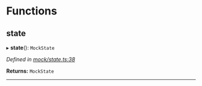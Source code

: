 

# Functions

<a id="state"></a>

##  state

▸ **state**(): `MockState`

*Defined in [mock/state.ts:38](https://github.com/polkadot-js/api/blob/bb114bc/packages/rpc-provider/src/mock/state.ts#L38)*

**Returns:** `MockState`

___

